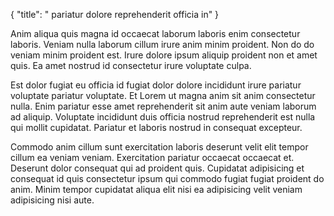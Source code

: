 {
  "title": " pariatur dolore reprehenderit officia in"
}

Anim aliqua quis magna id occaecat laborum laboris enim consectetur laboris. Veniam nulla laborum cillum irure anim minim proident. Non do do veniam minim proident est. Irure dolore ipsum aliquip proident non et amet quis. Ea amet nostrud id consectetur irure voluptate culpa.

Est dolor fugiat eu officia id fugiat dolor dolore incididunt irure pariatur voluptate pariatur voluptate. Et Lorem ut magna anim sit anim consectetur nulla. Enim pariatur esse amet reprehenderit sit anim aute veniam laborum ad aliquip. Voluptate incididunt duis officia nostrud reprehenderit est nulla qui mollit cupidatat. Pariatur et laboris nostrud in consequat excepteur.

Commodo anim cillum sunt exercitation laboris deserunt velit elit tempor cillum ea veniam veniam. Exercitation pariatur occaecat occaecat et. Deserunt dolor consequat qui ad proident quis. Cupidatat adipisicing et consequat id quis consectetur ipsum qui commodo fugiat fugiat proident do anim. Minim tempor cupidatat aliqua elit nisi ea adipisicing velit veniam adipisicing nisi aute.
